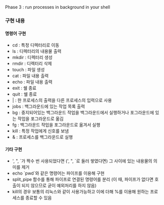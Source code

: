 Phase 3 : run processes in background in your shell

### 구현 내용

#### 명령어 구현

- cd : 특정 디렉터리로 이동
- ls : 디렉터리의 내용물 출력
- mkdir : 디렉터리 생성
- rmdir : 디렉터리 삭제
- touch : 파일 생성
- cat : 파일 내용 출력
- echo : 파일 내용 출력
- exit : 쉘 종료
- quit : 쉘 종료
- | : 한 프로세스의 출력을 다른 프로세스의 입력으로 사용
- jobs : 백그라운드에 있는 작업 목록 출력
- bg : 중지되어있는 백그라운드 작업을 백그라운드에서 실행하거나 포그라운드에 있는 작업을 포그라운드로 옮김
- fg : 백그라운드 작업을 포그라운드로 옮겨서 실행
- kill : 특정 작업에게 신호를 보냄
- & : 프로세스를 백그라운드로 실행

#### 기타 구현

- ', ", \`가 짝수 번 사용되었다면 (', ", \`로 둘러 쌓였다면) 그 사이에 있는 내용물의 의미를 제거
- echo \`pwd\`와 같은 명령어는 파이프를 이용해 구현
- split_pipe 함수를 통해 파이프로 연결된 명령어를 분리 (이 때, 파이프가 없다면 호출이 되지 않으므로 굳이 예외처리를 하지 않음)
- kill의 경우 보통의 리눅스와 같이 사용가능하고 이에 더해 %를 이용해 원하는 프로세스를 종료할 수 있음
